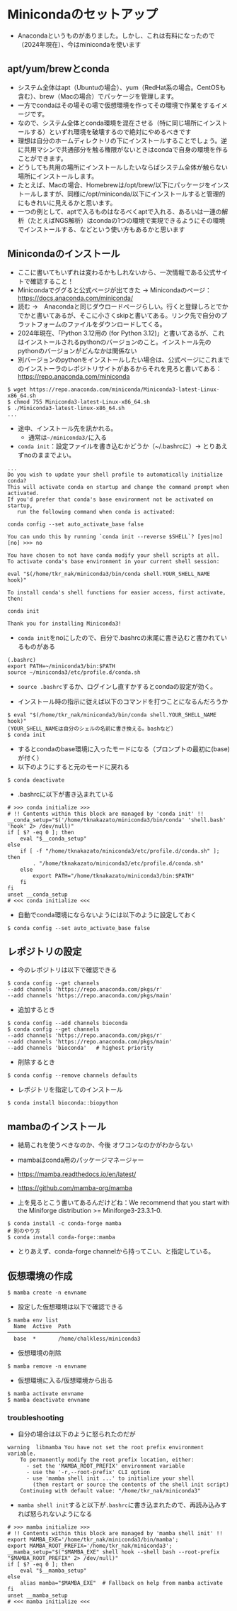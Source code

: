 # Minicondaのセットアップ

- Anacondaというものがありました。しかし、これは有料になったので（2024年現在）、今はminicondaを使います

## apt/yum/brewとconda
- システム全体はapt（Ubuntuの場合）、yum（RedHat系の場合。CentOSも含む）、brew（Macの場合）でパッケージを管理します。
- 一方でcondaはその場その場で仮想環境を作ってその環境で作業をするイメージです。
- なので、システム全体とconda環境を混在させる（特に同じ場所にインストールする）といずれ環境を破壊するので絶対にやめるべきです
- 理想は自分のホームディレクトリの下にインストールすることでしょう。逆に共用マシンで共通部分を触る権限がないときはcondaで自身の環境を作ることができます。
- どうしても共用の場所にインストールしたいならばシステム全体が触らない場所にインストールします。
- たとえば、Macの場合、Homebrewは/opt/brew/以下にパッケージをインストールしますが、同様に/opt/miniconda/以下にインストールすると管理的にもきれいに見えるかと思います。
- 一つの例として、aptで入るものはなるべくaptで入れる、あるいは一連の解析（たとえばNGS解析）はcondaの1つの環境で実現できるようにその環境でインストールする、などという使い方もあるかと思います

## Minicondaのインストール
- ここに書いてもいずれは変わるかもしれないから、一次情報である公式サイトで確認すること！
- Minicondaでググると公式ページが出てきた → Minicondaのページ：https://docs.anaconda.com/miniconda/
- 読む →　Anacondaと同じダウロードページらしい。行くと登録しろとでかでかと書いてあるが、そこに小さくskipと書いてある。リンク先で自分のプラットフォームのファイルをダウンロードしてくる。
- 2024年現在、「Python 3.12用の (for Python 3.12)」と書いてあるが、これはインストールされるpythonのバージョンのこと。インストール先のpythonのバージョンがどんなかは関係ない
- 別バージョンのpythonをインストールしたい場合は、公式ページにこれまでのインストーラのレポジトリサイトがあるからそれを見ろと書いてある：https://repo.anaconda.com/miniconda

```
$ wget https://repo.anaconda.com/miniconda/Miniconda3-latest-Linux-x86_64.sh
$ chmod 755 Miniconda3-latest-Linux-x86_64.sh
$ ./Miniconda3-latest-linux-x86_64.sh
...
```
- 途中、インストール先を訊かれる。
    - 通常は`~/miniconda3/`に入る
- `conda init`：設定ファイルを書き込むかどうか（~/.bashrcに）→ とりあえずnoのままでよい。
```
...
Do you wish to update your shell profile to automatically initialize conda?
This will activate conda on startup and change the command prompt when activated.
If you'd prefer that conda's base environment not be activated on startup,
   run the following command when conda is activated:

conda config --set auto_activate_base false

You can undo this by running `conda init --reverse $SHELL`? [yes|no]
[no] >>> no

You have chosen to not have conda modify your shell scripts at all.
To activate conda's base environment in your current shell session:

eval "$(/home/tkr_nak/miniconda3/bin/conda shell.YOUR_SHELL_NAME hook)" 

To install conda's shell functions for easier access, first activate, then:

conda init

Thank you for installing Miniconda3!
```

- `conda init`をnoにしたので、自分で.bashrcの末尾に書き込むと書かれているものがある
```
(.bashrc)
export PATH=~/miniconda3/bin:$PATH
source ~/miniconda3/etc/profile.d/conda.sh
```

- `source .bashrc`するか、ログインし直すかするとcondaの設定が効く。

- インストール時の指示に従えば以下のコマンドを打つことになるんだろうか
```
$ eval "$(/home/tkr_nak/miniconda3/bin/conda shell.YOUR_SHELL_NAME hook)" 
(YOUR_SHELL_NAMEは自分のシェルの名前に書き換える。bashなど)
$ conda init
```
- するとcondaのbase環境に入ったモードになる（プロンプトの最初に(base)が付く）
- 以下のようにすると元のモードに戻れる
```
$ conda deactivate
```
- .bashrcに以下が書き込まれている
```
# >>> conda initialize >>>
# !! Contents within this block are managed by 'conda init' !!
__conda_setup="$('/home/tknakazato/miniconda3/bin/conda' 'shell.bash' 'hook' 2> /dev/null)"
if [ $? -eq 0 ]; then
    eval "$__conda_setup"
else
    if [ -f "/home/tknakazato/miniconda3/etc/profile.d/conda.sh" ]; then
        . "/home/tknakazato/miniconda3/etc/profile.d/conda.sh"
    else
        export PATH="/home/tknakazato/miniconda3/bin:$PATH"
    fi
fi
unset __conda_setup
# <<< conda initialize <<<
```
- 自動でconda環境にならないようには以下のように設定しておく
```
$ conda config --set auto_activate_base false
```

## レポジトリの設定
- 今のレポジトリは以下で確認できる
```
$ conda config --get channels
--add channels 'https://repo.anaconda.com/pkgs/r'
--add channels 'https://repo.anaconda.com/pkgs/main'
```
- 追加するとき
```
$ conda config --add channels bioconda
$ conda config --get channels
--add channels 'https://repo.anaconda.com/pkgs/r'
--add channels 'https://repo.anaconda.com/pkgs/main'
--add channels 'bioconda'   # highest priority
```
- 削除するとき
```
$ conda config --remove channels defaults
```
- レポジトリを指定してのインストール
```
$ conda install bioconda::biopython
```


## mambaのインストール
- 結局これを使うべきなのか、今後 オワコンなのかがわからない
- mambaはconda用のパッケージマネージャー
- https://mamba.readthedocs.io/en/latest/
- https://github.com/mamba-org/mamba

- 上を見るとこう書いてあるんだけどね：We recommend that you start with the Miniforge distribution >= Miniforge3-23.3.1-0. 
```
$ conda install -c conda-forge mamba
# 別のやり方
$ conda install conda-forge::mamba
```
- とりあえず、conda-forge channelから持ってこい、と指定している。

## 仮想環境の作成
```
$ mamba create -n envname
```

- 設定した仮想環境は以下で確認できる
```
$ mamba env list
  Name  Active  Path                    
──────────────────────────────────────────
  base  *       /home/chalkless/miniconda3
```

- 仮想環境の削除
```
$ mamba remove -n envname
```

- 仮想環境に入る/仮想環境から出る
```
$ mamba activate envname
$ mamba deactivate envname
```

### troubleshooting
- 自分の場合は以下のように怒られたのだが
```
warning  libmamba You have not set the root prefix environment variable.
    To permanently modify the root prefix location, either:
      - set the 'MAMBA_ROOT_PREFIX' environment variable
      - use the '-r,--root-prefix' CLI option
      - use 'mamba shell init ...' to initialize your shell
        (then restart or source the contents of the shell init script)
    Continuing with default value: "/home/tkr_nak/miniconda3"
```
- `mamba shell init`すると以下が`.bashrc`に書き込まれたので、再読み込みすれば怒られないようになる
```
# >>> mamba initialize >>>
# !! Contents within this block are managed by 'mamba shell init' !!
export MAMBA_EXE='/home/tkr_nak/miniconda3/bin/mamba';
export MAMBA_ROOT_PREFIX='/home/tkr_nak/miniconda3';
__mamba_setup="$("$MAMBA_EXE" shell hook --shell bash --root-prefix "$MAMBA_ROOT_PREFIX" 2> /dev/null)"
if [ $? -eq 0 ]; then
    eval "$__mamba_setup"
else
    alias mamba="$MAMBA_EXE"  # Fallback on help from mamba activate
fi
unset __mamba_setup
# <<< mamba initialize <<<
```
